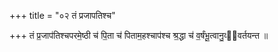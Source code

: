 +++
title = "०२ तं प्रजापतिश्च"

+++
तं प्र॒जाप॑तिश्चपरमे॒ष्ठी च॑ पि॒ता च॑ पिताम॒हश्चाप॑श्च श्र॒द्धा च॑ व॒र्षंभू॒त्वानु॒व्य᳡वर्तयन्त ॥
